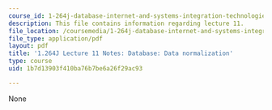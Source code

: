 ```yaml
---
course_id: 1-264j-database-internet-and-systems-integration-technologies-fall-2013
description: This file contains information regarding lecture 11.
file_location: /coursemedia/1-264j-database-internet-and-systems-integration-technologies-fall-2013/1b7d13903f410ba76b7be6a26f29ac93_MIT1_264JF13_lect_11.pdf
file_type: application/pdf
layout: pdf
title: '1.264J Lecture 11 Notes: Database: Data normalization'
type: course
uid: 1b7d13903f410ba76b7be6a26f29ac93

---
```

None
